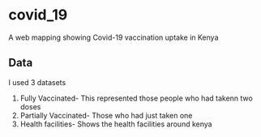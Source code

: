 # covid_19
A web mapping showing Covid-19 vaccination uptake in Kenya

## Data
I used 3 datasets
   1. Fully Vaccinated- This represented those people who had takenn two doses
   2. Partially Vaccinated- Those who had just taken one
   3. Health facilities- Shows the health facilities around kenya
